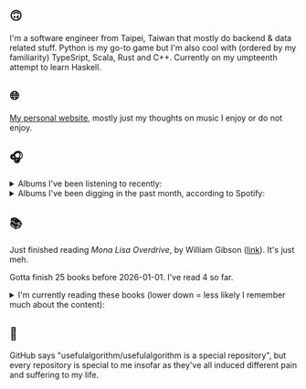 ## 🙃

I'm a software engineer from Taipei, Taiwan that mostly do backend & data related stuff. Python is my go-to game but I'm also cool with (ordered by my familiarity) TypeSript, Scala, Rust and C++. Currently on my umpteenth attempt to learn Haskell.

## 🌐

[My personal website](https://usefulalgorithm.github.io/), mostly just my thoughts on music I enjoy or do not enjoy.

## 🎧

<details>
<summary>Albums I've been listening to recently:</summary>

- _Larderello_, by Dos Monos
- _First Love_, by Hikaru Utada
- _Mahōgakkō_, by Hakushi Hasegawa
- _Secrets Of The Beehive (Remastered 2003)_, by David Sylvian
- _卵_, by betcover!!
- _She (Reissue)_, by Hisato Higuchi
- _Born of the Sea_, by Lara Sarkissian
- _If I don't make it, I love u_, by Still House Plants
- _歪曲_, by Shing02
- _Fresques Sur Les Parois Secretes Du Crane_, by Cheval De Frise
- _Void_, by Void
- _The Trident_, by Unearthly Trance
- _Disappeared Behind the Sun_, by Angles 9, Martin Küchen
- _Periods Make Sense_, by Sutekh
- _The Triad_, by Pantha Du Prince
- _Konfusion_, by Skalpel
- _Dreamless Sleep_, by Evan Caminiti
- _The Rose Has Teeth In The Mouth Of A Beast_, by Matmos
- _Repetition_, by Unwound
- _Cavalcade_, by black midi
- _SIREN PROPAGANDA_, by SMTK

</details>

<details>
<summary>Albums I've been digging in the past month, according to Spotify:</summary>

- _卵_, by betcover!!
- _馬_, by betcover!!
- _Endlessness_, by Nala Sinephro
- _Seven Reorganisations_, by Beatrice Dillon, Explore Ensemble
- _Intrinsic Rhythm_, by Perila
- _Mahōgakkō_, by Hakushi Hasegawa
- _Larderello_, by Dos Monos
- _Trellis_, by Lifted
- _Damaged_, by Ghost Dubs
- _Naya_, by Dawuna
- _How to Rescue Things_, by Bill Orcutt
- _Palookaville_, by Serengeti
- _forge_, by KMRU
- _You Only Die 1nce_, by Freddie Gibbs
- _Skylla_, by Ruth Goller
- _Great Doubt_, by Astrid Sonne
- _I LAY DOWN MY LIFE FOR YOU_, by JPEGMAFIA
- _sentiment_, by claire rousay
- _11100011_, by Asian Glow
- _Harmonica_, by Bondo

</details>

## 📚

Just finished reading _Mona Lisa Overdrive_, by William Gibson ([link](https://hardcover.app/books/mona-lisa-overdrive)). It's just meh.

Gotta finish 25 books before 2026-01-01. I've read 4 so far.

<details>
<summary>I'm currently reading these books (lower down = less likely I remember much about the content):</summary>

- _The Absence of Myth: Writings on Surrealism_, by Georges Bataille, Michael   Richardson ([link](https://hardcover.app/books/the-absence-of-myth-writings-on-surrealism))
- _Genesis and Trace: Derrida Reading Husserl and Heidegger_, by Paola Marrati, Simon Sparks ([link](https://hardcover.app/books/genesis-and-trace))
- _Philosophical Chemistry: Genealogy of a Scientific Field_, by Manuel DeLanda ([link](https://hardcover.app/books/philosophical-chemistry))
- _Political Categories: Thinking Beyond Concepts_, by Michael Marder ([link](https://hardcover.app/books/political-categories))
- _Regeneration_, by Pat Barker ([link](https://hardcover.app/books/regeneration-1991))
- _K-punk_, by Mark Fisher ([link](https://hardcover.app/books/k-punk-2018))
- _A Biography of Ordinary Man: On Authorities and Minorities_, by François Laruelle, Jessie Hock, and friends ([link](https://hardcover.app/books/a-biography-of-ordinary-man))
- _A Short History of Decay_, by Emil M. Cioran, Richard Howard ([link](https://hardcover.app/books/a-short-history-of-decay))
- _Anti-Oedipus_, by Gilles Deleuze, Félix Guattari, and friends ([link](https://hardcover.app/books/anti-oedipus))
- _A Thousand Plateaus_, by Gilles Deleuze ([link](https://hardcover.app/books/a-thousand-plateaus))

</details>

## 💬

GitHub says "usefulalgorithm/usefulalgorithm is a special repository", but every repository is special to me insofar as they've all induced different pain and suffering to my life.